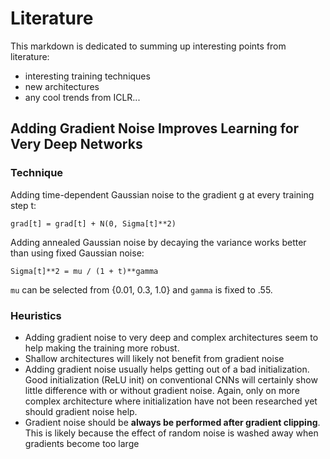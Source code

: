 # Literature

This markdown is dedicated to summing up interesting points from literature:
- interesting training techniques
- new architectures
- any cool trends from ICLR...

## Adding Gradient Noise Improves Learning for Very Deep Networks

### Technique

Adding time-dependent Gaussian noise to the gradient g at every
training step t:
```
grad[t] = grad[t] + N(0, Sigma[t]**2)
```
Adding annealed Gaussian noise by decaying the variance works better
than using fixed Gaussian noise:
```
Sigma[t]**2 = mu / (1 + t)**gamma
```

`mu` can be selected from {0.01, 0.3, 1.0} and `gamma` is fixed to .55.

### Heuristics

- Adding gradient noise to very deep and complex architectures seem to help making
the training more robust.
- Shallow architectures will likely not benefit from gradient noise
- Adding gradient noise usually helps getting out of a bad initialization. Good
initialization (ReLU init) on conventional CNNs will certainly show little difference
with or without gradient noise. Again, only on more complex architecture where initialization
have not been researched yet should gradient noise help.
- Gradient noise should be **always be performed after gradient clipping**. This is likely
because the effect of random noise is washed away when gradients become too large
